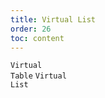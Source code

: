 ```yaml
---
title: Virtual List
order: 26
toc: content
---
```


<code src='../examples/Virtualized.tsx' description='Set the `virtualized` property, `renderMaxRows` to control the maximum number of rows of data to be rendered at a time, the default is 20'>Virtual Table</code> <code src='../examples/VirtualizedList' description="Set the `showHeader` property to not display the table header">Virtual List</code>
